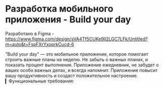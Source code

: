 # Разработка мобильного приложения - Build your day
Разработано в Figma - https://www.figma.com/design/sVA4Tf5CUKe9ll2LGC7LFk/Untitled?m=auto&t=FspFXrYxoprkCucd-6

"Build your day" — это мобильное приложение, которое помогает строить важные планы на неделю. Не забыть о важных планах, и показать процент выполнения. Приложение ежедневник, не забудет о ваших особо важных делах, и всегда напомнит. Приложение повысит вашу продуктивность и создаст положительное настроение.
▎Функциональные требования:
